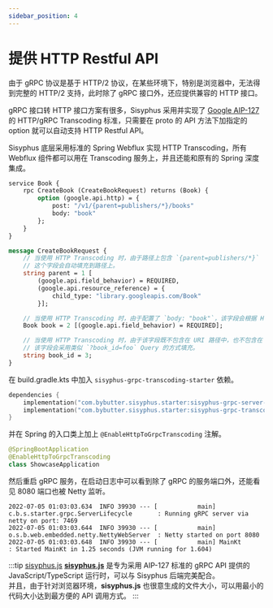 ```yaml
---
sidebar_position: 4
---
```


# 提供 HTTP Restful API

由于 gRPC 协议是基于 HTTP/2 协议，在某些环境下，特别是浏览器中，无法得到完整的 HTTP/2 支持，此时除了 gRPC 接口外，还应提供兼容的 HTTP 接口。

gRPC 接口转 HTTP 接口方案有很多，Sisyphus 采用并实现了 [Google AIP-127](https://google.aip.dev/127) 的 HTTP/gRPC Transcoding 标准，只需要在 proto
的 API 方法下加指定的 option 就可以自动支持 HTTP Restful API。

Sisyphus 底层采用标准的 Spring Webflux 实现 HTTP Transcoding，所有 Webflux 组件都可以用在 Transcoding 服务上，并且还能和原有的 Spring 深度集成。

```protobuf
service Book {
    rpc CreateBook (CreateBookRequest) returns (Book) {
        option (google.api.http) = {
            post: "/v1/{parent=publishers/*}/books"
            body: "book"
        };
    }
}

message CreateBookRequest {
    // 当使用 HTTP Transcoding 时，由于路径上包含 `{parent=publishers/*}` 
    // 这个字段会自动填充到路径上。
    string parent = 1 [
        (google.api.field_behavior) = REQUIRED,
        (google.api.resource_reference) = {
            child_type: "library.googleapis.com/Book"
        }];

    // 当使用 HTTP Transcoding 时，由于配置了 `body: "book"`，该字段会根据 HTTP 请求体填充
    Book book = 2 [(google.api.field_behavior) = REQUIRED];

    // 当使用 HTTP Transcoding 时，由于该字段既不包含在 URI 路径中，也不包含在 Body 中，
    // 该字段会采用类似 `?book_id=foo` Query 的方式填充。
    string book_id = 3;
}
```

在 build.gradle.kts 中加入 `sisyphus-grpc-transcoding-starter` 依赖。

```kotlin
dependencies {
    implementation("com.bybutter.sisyphus.starter:sisyphus-grpc-server-starter:1.4.0")
    implementation("com.bybutter.sisyphus.starter:sisyphus-grpc-transcoding-starter:1.4.0")
}
```

并在 Spring 的入口类上加上 `@EnableHttpToGrpcTranscoding` 注解。

```kotlin
@SpringBootApplication
@EnableHttpToGrpcTranscoding
class ShowcaseApplication
```

然后重启 gRPC 服务，在启动日志中可以看到除了 gRPC 的服务端口外，还能看见 8080 端口也被 Netty 监听。

```log
2022-07-05 01:03:03.634  INFO 39930 --- [           main] c.b.s.starter.grpc.ServerLifecycle       : Running gRPC server via netty on port: 7469
2022-07-05 01:03:03.644  INFO 39930 --- [           main] o.s.b.web.embedded.netty.NettyWebServer  : Netty started on port 8080
2022-07-05 01:03:03.648  INFO 39930 --- [           main] MainKt                                   : Started MainKt in 1.25 seconds (JVM running for 1.604)
```

:::tip [sisyphus.js](https://github.com/ButterCam/sisyphus.js)
**[sisyphus.js](https://github.com/ButterCam/sisyphus.js)** 是专为采用 AIP-127 标准的 gRPC API 提供的 JavaScript/TypeScript 运行时，可以与
Sisyphus 后端完美配合。  
并且，由于针对浏览器环境，**sisyphus.js** 也很意生成的文件大小，可以用最小的代码大小达到最方便的 API 调用方式。
:::